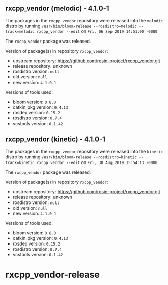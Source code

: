 ## rxcpp_vendor (melodic) - 4.1.0-1

The packages in the `rxcpp_vendor` repository were released into the `melodic` distro by running `/usr/bin/bloom-release --rosdistro=melodic --track=melodic rxcpp_vendor --edit` on `Fri, 06 Sep 2019 14:51:00 -0000`

The `rxcpp_vendor` package was released.

Version of package(s) in repository `rxcpp_vendor`:

- upstream repository: https://github.com/rosin-project/rxcpp_vendor.git
- release repository: unknown
- rosdistro version: `null`
- old version: `null`
- new version: `4.1.0-1`

Versions of tools used:

- bloom version: `0.8.0`
- catkin_pkg version: `0.4.13`
- rosdep version: `0.15.2`
- rosdistro version: `0.7.4`
- vcstools version: `0.1.42`


## rxcpp_vendor (kinetic) - 4.1.0-1

The packages in the `rxcpp_vendor` repository were released into the `kinetic` distro by running `/usr/bin/bloom-release --rosdistro=kinetic --track=kinetic rxcpp_vendor --edit` on `Fri, 30 Aug 2019 15:54:13 -0000`

The `rxcpp_vendor` package was released.

Version of package(s) in repository `rxcpp_vendor`:

- upstream repository: https://github.com/rosin-project/rxcpp_vendor.git
- release repository: unknown
- rosdistro version: `null`
- old version: `null`
- new version: `4.1.0-1`

Versions of tools used:

- bloom version: `0.8.0`
- catkin_pkg version: `0.4.13`
- rosdep version: `0.15.2`
- rosdistro version: `0.7.4`
- vcstools version: `0.1.42`


# rxcpp_vendor-release